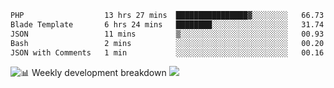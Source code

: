 <!--START_SECTION:waka-->

```txt
PHP                  13 hrs 27 mins  ████████████████▓░░░░░░░░   66.73 %
Blade Template       6 hrs 24 mins   ████████░░░░░░░░░░░░░░░░░   31.74 %
JSON                 11 mins         ▒░░░░░░░░░░░░░░░░░░░░░░░░   00.93 %
Bash                 2 mins          ░░░░░░░░░░░░░░░░░░░░░░░░░   00.20 %
JSON with Comments   1 min           ░░░░░░░░░░░░░░░░░░░░░░░░░   00.16 %
```

<!--END_SECTION:waka-->

![📊 Weekly development breakdown](./waka-box.svg)
<img src="https://raw.githubusercontent.com/AdityaArgadinata/AdityaArgadinata/output/waka-box.svg" />
